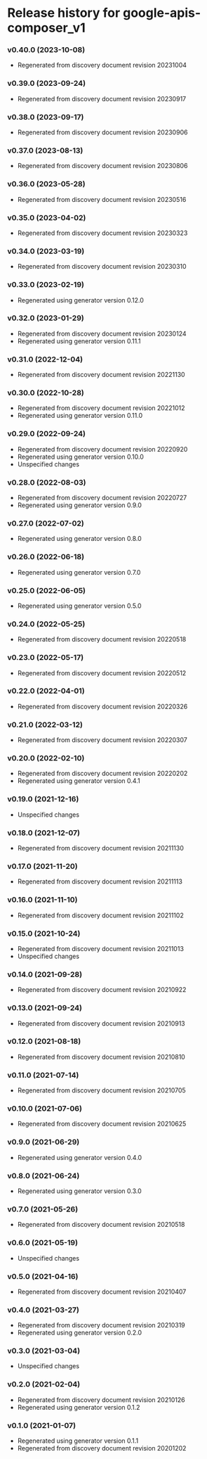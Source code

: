 # Release history for google-apis-composer_v1

### v0.40.0 (2023-10-08)

* Regenerated from discovery document revision 20231004

### v0.39.0 (2023-09-24)

* Regenerated from discovery document revision 20230917

### v0.38.0 (2023-09-17)

* Regenerated from discovery document revision 20230906

### v0.37.0 (2023-08-13)

* Regenerated from discovery document revision 20230806

### v0.36.0 (2023-05-28)

* Regenerated from discovery document revision 20230516

### v0.35.0 (2023-04-02)

* Regenerated from discovery document revision 20230323

### v0.34.0 (2023-03-19)

* Regenerated from discovery document revision 20230310

### v0.33.0 (2023-02-19)

* Regenerated using generator version 0.12.0

### v0.32.0 (2023-01-29)

* Regenerated from discovery document revision 20230124
* Regenerated using generator version 0.11.1

### v0.31.0 (2022-12-04)

* Regenerated from discovery document revision 20221130

### v0.30.0 (2022-10-28)

* Regenerated from discovery document revision 20221012
* Regenerated using generator version 0.11.0

### v0.29.0 (2022-09-24)

* Regenerated from discovery document revision 20220920
* Regenerated using generator version 0.10.0
* Unspecified changes

### v0.28.0 (2022-08-03)

* Regenerated from discovery document revision 20220727
* Regenerated using generator version 0.9.0

### v0.27.0 (2022-07-02)

* Regenerated using generator version 0.8.0

### v0.26.0 (2022-06-18)

* Regenerated using generator version 0.7.0

### v0.25.0 (2022-06-05)

* Regenerated using generator version 0.5.0

### v0.24.0 (2022-05-25)

* Regenerated from discovery document revision 20220518

### v0.23.0 (2022-05-17)

* Regenerated from discovery document revision 20220512

### v0.22.0 (2022-04-01)

* Regenerated from discovery document revision 20220326

### v0.21.0 (2022-03-12)

* Regenerated from discovery document revision 20220307

### v0.20.0 (2022-02-10)

* Regenerated from discovery document revision 20220202
* Regenerated using generator version 0.4.1

### v0.19.0 (2021-12-16)

* Unspecified changes

### v0.18.0 (2021-12-07)

* Regenerated from discovery document revision 20211130

### v0.17.0 (2021-11-20)

* Regenerated from discovery document revision 20211113

### v0.16.0 (2021-11-10)

* Regenerated from discovery document revision 20211102

### v0.15.0 (2021-10-24)

* Regenerated from discovery document revision 20211013
* Unspecified changes

### v0.14.0 (2021-09-28)

* Regenerated from discovery document revision 20210922

### v0.13.0 (2021-09-24)

* Regenerated from discovery document revision 20210913

### v0.12.0 (2021-08-18)

* Regenerated from discovery document revision 20210810

### v0.11.0 (2021-07-14)

* Regenerated from discovery document revision 20210705

### v0.10.0 (2021-07-06)

* Regenerated from discovery document revision 20210625

### v0.9.0 (2021-06-29)

* Regenerated using generator version 0.4.0

### v0.8.0 (2021-06-24)

* Regenerated using generator version 0.3.0

### v0.7.0 (2021-05-26)

* Regenerated from discovery document revision 20210518

### v0.6.0 (2021-05-19)

* Unspecified changes

### v0.5.0 (2021-04-16)

* Regenerated from discovery document revision 20210407

### v0.4.0 (2021-03-27)

* Regenerated from discovery document revision 20210319
* Regenerated using generator version 0.2.0

### v0.3.0 (2021-03-04)

* Unspecified changes

### v0.2.0 (2021-02-04)

* Regenerated from discovery document revision 20210126
* Regenerated using generator version 0.1.2

### v0.1.0 (2021-01-07)

* Regenerated using generator version 0.1.1
* Regenerated from discovery document revision 20201202

